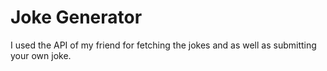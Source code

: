 # Joke Generator

I used the API of my friend for fetching the jokes
and as well as submitting your own joke.
